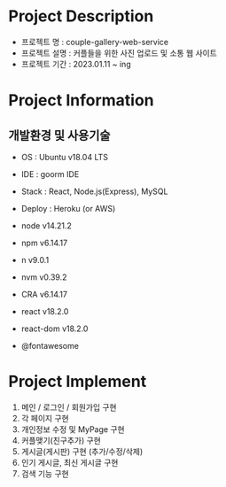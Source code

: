 # Project Description
- 프로젝트 명 : couple-gallery-web-service  
- 프로젝트 설명 : 커플들을 위한 사진 업로드 및 소통 웹 사이트  
- 프로젝트 기간 : 2023.01.11 ~ ing  

# Project Information

## 개발환경 및 사용기술
- OS : Ubuntu v18.04 LTS  
- IDE : goorm IDE  
- Stack : React, Node.js(Express), MySQL  
- Deploy : Heroku (or AWS)  
  
- node v14.21.2  
- npm v6.14.17  
- n v9.0.1  
- nvm v0.39.2  
  
- CRA v6.14.17  
- react v18.2.0  
- react-dom v18.2.0  

- @fontawesome  


# Project Implement 
1. 메인 / 로그인 / 회원가입 구현  
2. 각 페이지 구현  
3. 개인정보 수정 및 MyPage 구현  
4. 커플맺기(친구추가) 구현  
5. 게시글(게시판) 구현 (추가/수정/삭제)  
6. 인기 게시글, 최신 게시글 구현  
7. 검색 기능 구현  